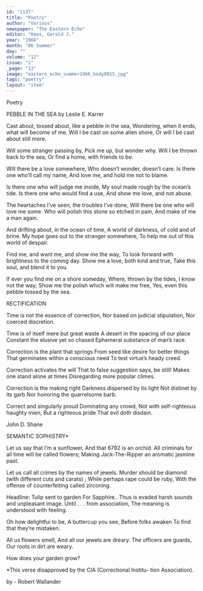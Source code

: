```yaml
---
id: "1137"
title: "Poetry"
author: "Various"
newspaper: "The Eastern Echo"
editor: "Haas, Gerald J."
year: "1966"
month: "06 Summer"
day: ""
volume: "12"
issue: "1"
_page: "13"
image: "eastern_echo_summer1966_body0015.jpg"
tags: "poetry"
layout: "item"
---
```

Poetry

PEBBLE IN THE SEA
by Leslie E. Karrer

Cast about, tossed about, like a pebble in the sea,
Wondering, when it ends, what will become of me.
Will I be cast on some alien shore,
Or will I be cast about still more.

Will some stranger passing by,
Pick me up, but wonder why.
Will I be thrown back to the sea,
Or find a home, with friends to be.

Will there be a love somewhere,
Who doesn’t wonder, doesn’t care.
Is there one who’ll call my name,
And love me, and hold me not to blame.

Is there one who will judge me inside,
My soul made rough by the ocean’s tide.
Is there one who would find a use,
And show me love, and not abuse.

The heartaches I’ve seen, the troubles I’ve done,
Will there be one who will love me some.
Who will polish this stone so etched in pain,
And make of me a man again.

And drifting about, in the ocean of time,
A world of darkness, of cold and of brine.
My hope goes out to the stranger somewhere,
To help me out of this world of despair.

Find me, and want me, and show me the way, 
To look forward with brightness
to the coming day.
Show me a love, both kind and true,
Take this soul, and blend it to you.

If ever you find me on a shore someday,
Where, thrown by the tides, I know not the way;
Show me the polish which will make me free,
Yes, even this pebble tossed by the sea.


RECTIFICATION

Time is not the essence of correction,
Nor based on judicial stipulation,
Nor coerced discretion.

Time is of itself mere but great waste
A desert in the spacing of our place
Constant the elusive yet so chased
Ephemeral substance of man’s race.

Correction is the plant that springs
From seed like desire for better things
That germinates within a conscious need
To test virtue’s heady creed.

Correction activates the will
That to false suggestion says, be still!
Makes one stand alone at times
Disregarding more popular climes.

Correction is the making right
Darkness dispersed by its light
Not distinet by its garb
Nor honoring the quarrelsome barb.

Correct and singularly proud
Dominating any crowd,
Not with self-righteous haughty mien,
But a righteous pride
That evil doth disdain.

John D. Shane

SEMANTIC SOPHISTRY*

Let us say that I’m a sunflower,
And that 6792 is an orchid.
All criminals for all time will be called flowers;
Making Jack-The-Ripper an aromatic jasmine past.

Let us call all crimes by the names of jewels.
Murder should be diamond (with different cuts and carats) ;
While perhaps rape could be ruby,
With the offense of counterfeiting called zirconing.

Headline: Tulip sent to garden For Sapphire..
Thus is evaded harsh sounds and unpleasant image.
Until . . . from association,
The meaning is understood with feeling.

Oh how delightfui to be,
A buttercup you see,
Before folks awaken
To find that they’re mistaken.

All us flowers smell,
And all our jewels are dreary.
The officers are guards,
Our roots in dirt are weary.

How does your garden grow?

*This verse disapproved by the CIA (Correctional Institu-
tion Association).

by - Robert Wallander
